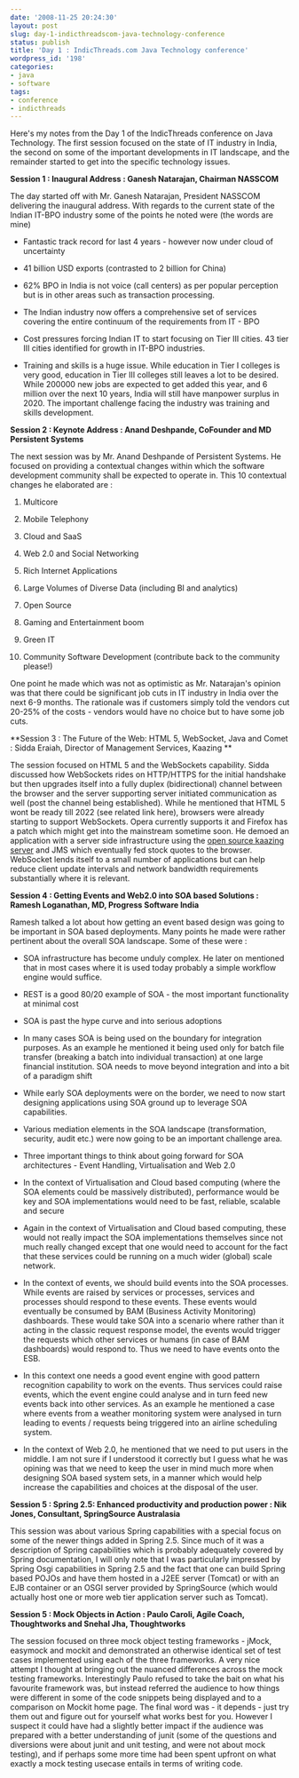 ```yaml
---
date: '2008-11-25 20:24:30'
layout: post
slug: day-1-indicthreadscom-java-technology-conference
status: publish
title: 'Day 1 : IndicThreads.com Java Technology conference'
wordpress_id: '198'
categories:
- java
- software
tags:
- conference
- indicthreads
---
```


Here's my notes from the Day 1 of the IndicThreads conference on Java Technology. The first session focused on the state of IT industry in India, the second on some of the important developments in IT landscape, and the remainder started to get into the specific technology issues.

**Session 1 : Inaugural Address : Ganesh Natarajan, Chairman NASSCOM**

The day started off with Mr. Ganesh Natarajan, President NASSCOM delivering the inaugural address. With regards to the current state of the Indian IT-BPO industry some of the points he noted were (the words are mine)



	
  * Fantastic track record for last 4 years - however now under cloud of uncertainty

	
  * 41 billion USD exports (contrasted to 2 billion for China)

	
  * 62% BPO in India is not voice (call centers) as per popular perception but is in other areas such as transaction processing.

	
  * The Indian industry now offers a comprehensive set of services covering the entire continuum of the requirements from IT - BPO

	
  * Cost pressures forcing Indian IT to start focusing on Tier III cities. 43 tier III cities identified for growth in IT-BPO industries.

	
  * Training and skills is a huge issue. While education in Tier I colleges is very good, education in Tier III colleges still leaves a lot to be desired. While 200000 new jobs are expected to get added this year, and 6 million over the next 10 years, India will still have manpower surplus in 2020. The important challenge facing the industry was training and skills development.


**Session 2 : Keynote Address : Anand Deshpande, CoFounder and MD Persistent Systems**

The next session was by Mr. Anand Deshpande of Persistent Systems. He focused on providing a contextual changes within which the software development community shall be expected to operate in. This 10 contextual changes he elaborated are :



	
  1. Multicore

	
  2. Mobile Telephony

	
  3. Cloud and SaaS

	
  4. Web 2.0 and Social Networking

	
  5. Rich Internet Applications

	
  6. Large Volumes of Diverse Data (including BI and analytics)

	
  7. Open Source

	
  8. Gaming and Entertainment boom

	
  9. Green IT

	
  10. Community Software Development (contribute back to the community please!)


One point he made which was not as optimistic as Mr. Natarajan's opinion was that there could be significant job cuts in IT industry in India over the next 6-9 months. The rationale was if customers simply told the vendors cut 20-25% of the costs - vendors would have no choice but to have some job cuts.

**Session 3 : The Future of the Web: HTML 5, WebSocket, Java and Comet : Sidda Eraiah, Director of Management Services, Kaazing **

The session focused on HTML 5 and the WebSockets capability. Sidda discussed how WebSockets rides on HTTP/HTTPS for the initial handshake but then upgrades itself into a fully duplex (bidirectional) channel between the browser and the server supporting server initiated communication as well (post the channel being established). While he mentioned that HTML 5 wont be ready till 2022 (see related link here), browsers were already starting to support WebSockets. Opera currently supports it and Firefox has a patch which might get into the mainstream sometime soon. He demoed an application with a server side infrastructure using the [open source kaazing server](http://www.kaazing.org/confluence/display/KAAZING/Home) and JMS which eventually fed stock quotes to the browser. WebSocket lends itself to a small number of applications but can help reduce client update intervals and network bandwidth requirements substantially where it is relevant.

**Session 4 : Getting Events and Web2.0 into SOA based Solutions : Ramesh Loganathan, MD, Progress Software India**

Ramesh talked a lot about how getting an event based design was going to be important in SOA based deployments. Many points he made were rather pertinent about the overall SOA landscape. Some of these were :



	
  * SOA infrastructure has become unduly complex. He later on mentioned that in most cases where it is used today probably a simple workflow engine would suffice.

	
  * REST is a good 80/20 example of SOA - the most important functionality at minimal cost

	
  * SOA is past the hype curve and into serious adoptions

	
  * In many cases SOA is being used on the boundary for integration purposes. As an example he mentioned it being used only for batch file transfer (breaking a batch into individual transaction) at one large financial institution. SOA needs to move beyond integration and into a bit of a paradigm shift

	
  * While early SOA deployments were on the border, we need to now start designing applications using SOA ground up to leverage SOA capabilities.

	
  * Various mediation elements in the SOA landscape (transformation, security, audit etc.) were now going to be an important challenge area.

	
  * Three important things to think about going forward for SOA architectures - Event Handling, Virtualisation and Web 2.0

	
  * In the context of Virtualisation and Cloud based computing (where the SOA elements could be massively distributed), performance would be key and SOA implementations would need to be fast, reliable, scalable and secure

	
  * Again in the context of Virtualisation and Cloud based computing, these would not really impact the SOA implementations themselves since not much really changed except that one would need to account for the fact that these services could be running on a much wider (global) scale network.

	
  * In the context of events, we should build events into the SOA processes. While events are raised by services or processes, services and processes should respond to these events. These events would eventually be consumed by BAM (Business Activity Monitoring) dashboards. These would take SOA into a scenario where rather than it acting in the classic request response model, the events would trigger the requests which other services or humans (in case of BAM dashboards) would respond to. Thus we need to have events onto the ESB.


	
  * In this context one needs a good event engine with good pattern recognition capability to work on the events. Thus services could raise events, which the event engine could analyse and in turn feed new events back into other services. As an example he mentioned a case where events from a weather monitoring system were analysed in turn leading to events / requests being triggered into an airline scheduling system.

	
  * In the context of Web 2.0, he mentioned that we need to put users in the middle. I am not sure if I understood it correctly but I guess what he was opining was that we need to keep the user in mind much more when designing SOA based system sets, in a manner which would help increase the capabilities and choices at the disposal of the user.


**Session 5 : Spring 2.5: Enhanced productivity and production power : Nik Jones, Consultant, SpringSource Australasia**

This session was about various Spring capabilities with a special focus on some of the newer things added in Spring 2.5. Since much of it was a description of Spring capabilities which is probably adequately covered by Spring documentation, I will only note that I was particularly impressed by Spring Osgi capabilities in Spring 2.5 and the fact that one can build Spring based POJOs and have them hosted in a J2EE server (Tomcat) or with an EJB container or an OSGI server provided by SpringSource (which would actually host one or more web tier application server such as Tomcat).

**Session 5 : Mock Objects in Action : Paulo Caroli, Agile Coach, Thoughtworks and Snehal Jha, Thoughtworks**

The session focused on three mock object testing frameworks - jMock, easymock and mockit and demonstrated an otherwise identical set of test cases implemented using each of the three frameworks. A very nice attempt I thought at bringing out the nuanced differences across the mock testing frameworks. Interestingly Paulo refused to take the bait on what his favourite framework was, but instead referred the audience to how things were different in some of the code snippets being displayed and to a comparison on Mockit home page. The final word was - it depends - just try them out and figure out for yourself what works best for you. However I suspect it could have had a slightly better impact if the audience was prepared with a better understanding of junit (some of the questions and diversions were about junit and unit testing, and were not about mock testing), and if perhaps some more time had been spent upfront on what exactly a mock testing usecase entails in terms of writing code.
